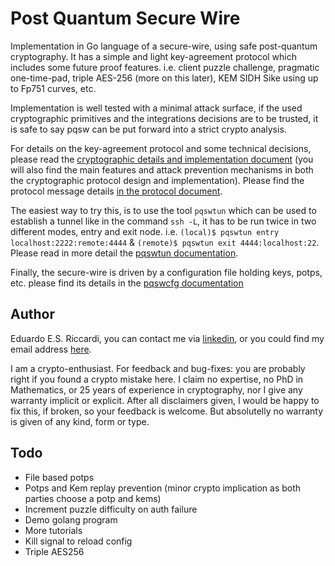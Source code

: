 # Post Quantum Secure Wire
Implementation in Go language of a secure-wire, using safe post-quantum cryptography. It has a simple and light 
key-agreement protocol which includes some future proof features. i.e. client puzzle challenge, pragmatic one-time-pad, 
triple AES-256 (more on this later), KEM SIDH Sike using up to Fp751 curves, etc. 

Implementation is well tested with a minimal attack surface, if the used cryptographic primitives and the integrations 
decisions are to be trusted, it is safe to say pqsw can be put forward into a strict crypto analysis.

For details on the key-agreement protocol and some technical decisions, please read the
[cryptographic details and implementation document](docs/crypto-and-technical.md) (you will also find the main features
and attack prevention mechanisms in both the cryptographic protocol design and implementation). Please find the protocol
message details [in the protocol document](docs/protocol.md).

The  easiest way to try this, is to use the tool `pqswtun` which can be used to establish a tunnel like in the command
`ssh -L`, it has to be run twice in two different modes, entry and exit node. i.e. 
`(local)$ pqswtun entry localhost:2222:remote:4444` &  `(remote)$ pqswtun exit 4444:localhost:22`. 
Please read in more detail the [pqswtun documentation](docs/pqswtun.md).

Finally, the secure-wire is driven by a configuration file holding keys, potps, etc. please find its details in the
[pqswcfg documentation](docs/pqswcfg.md)

##  Author
Eduardo E.S. Riccardi, you can contact me via [linkedin](https://uk.linkedin.com/in/kukino), or you could find my email
address [here](https://kukino.uk/ed@kukino.uk.pub).

I am a crypto-enthusiast. For feedback and bug-fixes: you are probably right if you found a crypto mistake here.
I claim no expertise, no PhD in Mathematics, or 25 years of experience in cryptography, nor I give any warranty implicit
or explicit. After all disclaimers given, I would be happy to fix this, if broken, so your feedback is welcome.
But absolutelly no warranty is given of any kind, form or type.

## Todo
- File based potps
- Potps and Kem replay prevention (minor crypto implication as both parties choose a potp and kems)
- Increment puzzle difficulty on auth failure
- Demo golang program
- More tutorials
- Kill signal to reload config
- Triple AES256